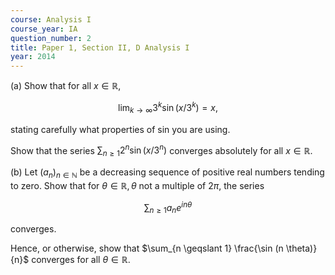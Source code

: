 ```yaml
---
course: Analysis I
course_year: IA
question_number: 2
title: Paper 1, Section II, D Analysis I
year: 2014
---
```




(a) Show that for all $x \in \mathbb{R}$,

$$\lim _{k \rightarrow \infty} 3^{k} \sin \left(x / 3^{k}\right)=x,$$

stating carefully what properties of sin you are using.

Show that the series $\sum_{n \geqslant 1} 2^{n} \sin \left(x / 3^{n}\right)$ converges absolutely for all $x \in \mathbb{R}$.

(b) Let $\left(a_{n}\right)_{n \in \mathbb{N}}$ be a decreasing sequence of positive real numbers tending to zero. Show that for $\theta \in \mathbb{R}, \theta$ not a multiple of $2 \pi$, the series

$$\sum_{n \geqslant 1} a_{n} e^{i n \theta}$$

converges.

Hence, or otherwise, show that $\sum_{n \geqslant 1} \frac{\sin (n \theta)}{n}$ converges for all $\theta \in \mathbb{R}$.